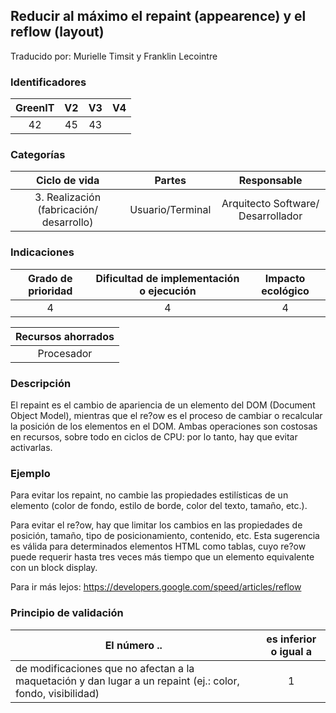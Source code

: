 ## Reducir al máximo el repaint (appearence) y el reflow (layout)
Traducido por: Murielle Timsit y Franklin Lecointre

### Identificadores

| GreenIT | V2 | V3 | V4 |
|:-------:|:----:|:----:|:----:|
|  42   | 45  | 43   | |

### Categorías

| Ciclo de vida | Partes | Responsable  |
|:---------:|:----:|:----:|
| 3. Realización (fabricación/ desarrollo) | Usuario/Terminal | Arquitecto Software/ Desarrollador |

### Indicaciones

| Grado de prioridad   | Dificultad de implementación o ejecución | Impacto ecológico   |
|:-------------------:|:-------------------------:|:---------------------:|
| 4 | 4 | 4 |

|Recursos ahorrados |
|:----------------------------------------------------------:|
| Procesador   |

### Descripción

El repaint es el cambio de apariencia de un elemento del DOM (Document Object Model), mientras que el re?ow es el proceso de cambiar o recalcular la posición de los elementos en el DOM. Ambas operaciones son costosas en recursos, sobre todo en ciclos de CPU: por lo tanto, hay que evitar activarlas.

### Ejemplo

Para evitar los repaint, no cambie las propiedades estilísticas de un elemento (color de fondo, estilo de borde, color del texto, tamaño, etc.).

Para evitar el re?ow, hay que limitar los cambios en las propiedades de posición, tamaño, tipo de posicionamiento, contenido, etc. Esta sugerencia es válida para determinados elementos HTML como tablas, cuyo re?ow puede requerir hasta tres veces más tiempo que un elemento equivalente con un block display.

Para ir más lejos:
https://developers.google.com/speed/articles/reflow


### Principio de validación

| El número ..   | es inferior o igual a   |  
|-------------------|:-------------------------:|
| de modificaciones que no afectan a la maquetación y dan lugar a un repaint (ej.: color, fondo, visibilidad) | 1  |


